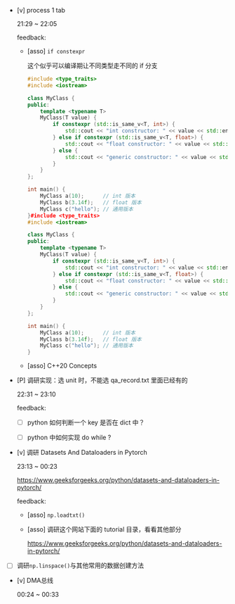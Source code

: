 * [v] process 1 tab

    21:29 ~ 22:05

    feedback:

    * [asso] `if constexpr`

        这个似乎可以编译期让不同类型走不同的 if 分支

        ```cpp
        #include <type_traits>
        #include <iostream>

        class MyClass {
        public:
            template <typename T>
            MyClass(T value) {
                if constexpr (std::is_same_v<T, int>) {
                    std::cout << "int constructor: " << value << std::endl;
                } else if constexpr (std::is_same_v<T, float>) {
                    std::cout << "float constructor: " << value << std::endl;
                } else {
                    std::cout << "generic constructor: " << value << std::endl;
                }
            }
        };

        int main() {
            MyClass a(10);      // int 版本
            MyClass b(3.14f);   // float 版本
            MyClass c("hello"); // 通用版本
        }#include <type_traits>
        #include <iostream>

        class MyClass {
        public:
            template <typename T>
            MyClass(T value) {
                if constexpr (std::is_same_v<T, int>) {
                    std::cout << "int constructor: " << value << std::endl;
                } else if constexpr (std::is_same_v<T, float>) {
                    std::cout << "float constructor: " << value << std::endl;
                } else {
                    std::cout << "generic constructor: " << value << std::endl;
                }
            }
        };

        int main() {
            MyClass a(10);      // int 版本
            MyClass b(3.14f);   // float 版本
            MyClass c("hello"); // 通用版本
        }
        ```

    * [asso] C++20 Concepts

* [P] 调研实现：选 unit 时，不能选 qa_record.txt 里面已经有的

    22:31 ~ 23:10

    feedback:

    * [ ] python 如何判断一个 key 是否在 dict 中？

    * [ ] python 中如何实现 do while ?

* [v] 调研 Datasets And Dataloaders in Pytorch

    23:13 ~ 00:23

    <https://www.geeksforgeeks.org/python/datasets-and-dataloaders-in-pytorch/>

    feedback:

    * [asso] `np.loadtxt()`

    * [asso] 调研这个网站下面的 tutorial 目录，看看其他部分

        <https://www.geeksforgeeks.org/python/datasets-and-dataloaders-in-pytorch/>

* [ ] 调研`np.linspace()`与其他常用的数据创建方法

* [v] DMA总线

    00:24 ~ 00:33